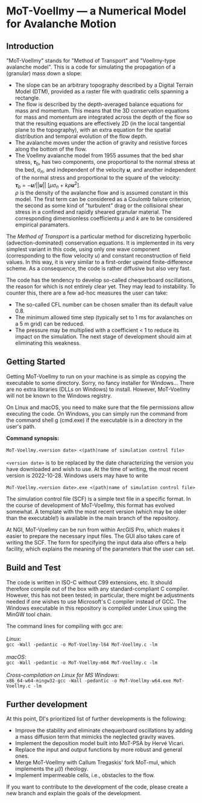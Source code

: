 # MoT-Voellmy –– a Numerical Model for Avalanche Motion

## Introduction

"MoT-Voellmy" stands for "Method of Transport" and "Voellmy-type avalanche
model". This is a code for simulating the propagation of a (granular) mass down
a slope:
- The slope can be an arbitrary topography described by a Digital Terrain Model
  (DTM), provided as a raster file with quadratic cells spanning a rectangle.
- The flow is described by the depth-averaged balance equations for mass and
  momentum. This means that the 3D conservation equations for mass and momentum
  are integrated across the depth of the flow so that the resulting equations
  are effectively 2D (in the local tangential plane to the topography), with an
  extra equation for the spatial distribution and temporal evolution of the
  flow depth.
- The avalanche moves under the action of gravity and resistive forces along
  the bottom of the flow.
- The Voellmy avalanche model from 1955 assumes that the bed shar stress,
  __*τ*__<sub>b</sub>, has two components, one proportional to the normal
  stress at the bed, *σ<sub>n</sub>*, and independent of the velocity __*u*__,
  and another independent of the normal stress and proportional to the square
  of the velocity:<br>
  __*τ*__<sub>*b*</sub> = &minus;__*u*__/||__*u*__||
                         [*μσ*<sub>*n*</sub> + *kρ*__*u*__<sup>2</sup>].<br>
  *ρ* is the density of the avalanche flow and is assumed constant in this
  model. The first term can be considered as a Coulomb failure criterion, the
  second as some kind of "turbulent" drag or the collisional shear stress in a
  confined and rapidly sheared granular material. The corresponding
  dimensionless coefficients *μ* and *k* are to be considered empirical
  paramaters.

The *Method of Transport* is a particular method for discretizing hyperbolic
(advection-dominated) conservation equations. It is implemented in its very
simplest variant in this code, using only one wave component (corresponding to
the flow velocity _*u*_) and constant reconstruction of field values. In this
way, it is very similar to a first-order upwind finite-difference scheme. As a
consequence, the code is rather diffusive but also very fast.

The code has the tendency to develop so-called chequerboard oscillations, the
reason for which is not entirely clear yet. They may lead to instability. To
counter this, there are a few ad-hoc measures the user can take:
- The so-called CFL number can be chosen smaller than its default value 0.8.
- The minimum allowed time step (typically set to 1 ms for avalanches on a
  5 m grid) can be reduced.
- The pressure may be multiplied with a coefficient < 1 to reduce its impact on
  the simulation. The next stage of development should aim at eliminating this
  weakness.

## Getting Started

Getting MoT-Voellmy to run on your machine is as simple as copying the
executable to some directory. Sorry, no fancy installer for Windows... There
are no extra libraries (DLLs on Windows) to install. However, MoT-Voellmy will
not be known to the Windows registry.

On Linux and macOS, you need to make sure that the file permissions allow
executing the code. On Windows, you can simply run the command from the command
shell g (cmd.exe) if the executable is in a directory in the user's path.

__Command synopsis:__<br><br>
`MoT-Voellmy.<version date> <(path)name of simulation control file>`<br><br>
`<version date>` is to be replaced by the date characterizing the version you
have downloaded and wish to use. At the time of writing, the most recent
version is 2022-10-28. Windows users may have to write<br><br>
`MoT-Voellmy.<version date>.exe <(path)name of simulation control file>`

The simulation control file (SCF) is a simple text file in a specific format.
In the course of development of MoT-Voellmy, this format has evolved somewhat.
A template with the most recent version (which may be older than the
executable!) is available in the main branch of the repository.

At NGI, MoT-Voellmy can be run from within ArcGIS Pro, which makes it easier to
prepare the necessary input files. The GUI also takes care of writing the SCF.
The form for specifying the input data also offers a help facility, which
explains the meaning of the parameters that the user can set.

## Build and Test

The code is written in ISO-C without C99 extensions, etc. It should therefore
compile out of the box with any standard-compliant C compiler. However, this
has not been tested; in particular, there might be adjustments needed if one
wishes to use Microsoft's C compiler instead of GCC. The Windows executable in
this repository is compiled under Linux using the MinGW tool chain.

The command lines for compiling with gcc are:<br><br>
*Linux*:<br>
    `gcc -Wall -pedantic -o MoT-Voellmy-l64 MoT-Voellmy.c -lm`<br><br>
*macOS*:<br>
    `gcc -Wall -pedantic -o MoT-Voellmy-m64 MoT-Voellmy.c -lm`<br><br>
*Cross-compilation on Linux for MS Windows*:<br>
    `x86_64-w64-mingw32-gcc -Wall -pedantic -o MoT-Voellmy-w64.exe
 MoT-Voellmy.c -lm`

## Further development

At this point, DI's prioritized list of further developments is the following:
- Improve the stability and eliminate chequerboard oscillations by adding a
  mass diffusion term that mimicks the neglected gravity waves.
- Implement the deposition model built into MoT-PSA by Hervé Vicari.
- Replace the input and output functions by more robust and general ones.
- Merge MoT-Voellmy with Callum Tregaskis' fork MoT-muI, which implements the
  *μ*(*I*) rheology.
- Implement impermeable cells, i.e., obstacles to the flow.

If you want to contribute to the development of the code, please create a new
branch and explain the goals of the development.
